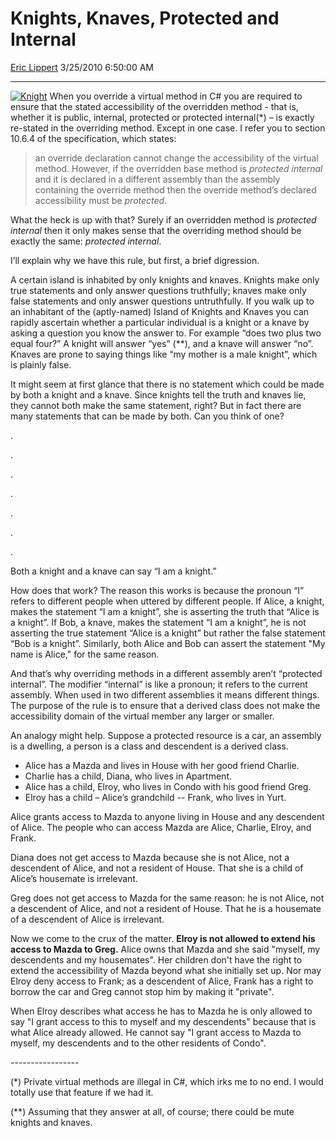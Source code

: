<div id="page">

# Knights, Knaves, Protected and Internal

[Eric Lippert](https://social.msdn.microsoft.com/profile/Eric%20Lippert) 3/25/2010 6:50:00 AM

-----

<div id="content">

<div class="mine">

[![Knight](https://msdnshared.blob.core.windows.net/media/TNBlogsFS/BlogFileStorage/blogs_msdn/ericlippert/WindowsLiveWriter/KnightsKnavesProtectedandInternal_EB1D/Knight_thumb.png "Knight")](https://msdnshared.blob.core.windows.net/media/TNBlogsFS/BlogFileStorage/blogs_msdn/ericlippert/WindowsLiveWriter/KnightsKnavesProtectedandInternal_EB1D/Knight_2.png) When you override a virtual method in C\# you are required to ensure that the stated accessibility of the overridden method - that is, whether it is public, internal, protected or protected internal(\*) – is exactly re-stated in the overriding method. Except in one case. I refer you to section 10.6.4 of the specification, which states:

> 
> 
> <div class="spec">
> 
> an override declaration cannot change the accessibility of the virtual method. However, if the overridden base method is *protected internal* and it is declared in a different assembly than the assembly containing the override method then the override method’s declared accessibility must be *protected*.
> 
> </div>

What the heck is up with that? Surely if an overridden method is *protected internal* then it only makes sense that the overriding method should be exactly the same: *protected internal*.

I’ll explain why we have this rule, but first, a brief digression.

A certain island is inhabited by only knights and knaves. Knights make only true statements and only answer questions truthfully; knaves make only false statements and only answer questions untruthfully. If you walk up to an inhabitant of the (aptly-named) Island of Knights and Knaves you can rapidly ascertain whether a particular individual is a knight or a knave by asking a question you know the answer to. For example “does two plus two equal four?” A knight will answer “yes” (\*\*), and a knave will answer “no”. Knaves are prone to saying things like “my mother is a male knight”, which is plainly false.

It might seem at first glance that there is no statement which could be made by both a knight and a knave. Since knights tell the truth and knaves lie, they cannot both make the same statement, right? But in fact there are many statements that can be made by both. Can you think of one?

.

.

.

.

.

.

.

Both a knight and a knave can say “I am a knight.”

How does that work? The reason this works is because the pronoun “I” refers to different people when uttered by different people. If Alice, a knight, makes the statement “I am a knight”, she is asserting the truth that “Alice is a knight”. If Bob, a knave, makes the statement “I am a knight”, he is not asserting the true statement “Alice is a knight” but rather the false statement “Bob is a knight”. Similarly, both Alice and Bob can assert the statement "My name is Alice," for the same reason.

And that’s why overriding methods in a different assembly aren’t “protected internal”. The modifier “internal” is like a pronoun; it refers to the current assembly. When used in two different assemblies it means different things. The purpose of the rule is to ensure that a derived class does not make the accessibility domain of the virtual member any larger or smaller.

An analogy might help. Suppose a protected resource is a car, an assembly is a dwelling, a person is a class and descendent is a derived class.

  - Alice has a Mazda and lives in House with her good friend Charlie.
  - Charlie has a child, Diana, who lives in Apartment.
  - Alice has a child, Elroy, who lives in Condo with his good friend Greg.
  - Elroy has a child – Alice’s grandchild -- Frank, who lives in Yurt.

Alice grants access to Mazda to anyone living in House and any descendent of Alice. The people who can access Mazda are Alice, Charlie, Elroy, and Frank.

Diana does not get access to Mazda because she is not Alice, not a descendent of Alice, and not a resident of House. That she is a child of Alice’s housemate is irrelevant.

Greg does not get access to Mazda for the same reason: he is not Alice, not a descendent of Alice, and not a resident of House. That he is a housemate of a descendent of Alice is irrelevant. 

Now we come to the crux of the matter. **Elroy is not allowed to extend his access to Mazda to Greg.** Alice owns that Mazda and she said "myself, my descendents and my housemates". Her children don't have the right to extend the accessibility of Mazda beyond what she initially set up. Nor may Elroy deny access to Frank; as a descendent of Alice, Frank has a right to borrow the car and Greg cannot stop him by making it "private".

When Elroy describes what access he has to Mazda he is only allowed to say "I grant access to this to myself and my descendents" because that is what Alice already allowed. He cannot say "I grant access to Mazda to myself, my descendents and to the other residents of Condo".

\-----------------

(\*) Private virtual methods are illegal in C\#, which irks me to no end. I would totally use that feature if we had it.

(\*\*) Assuming that they answer at all, of course; there could be mute knights and knaves.

</div>

</div>

</div>

